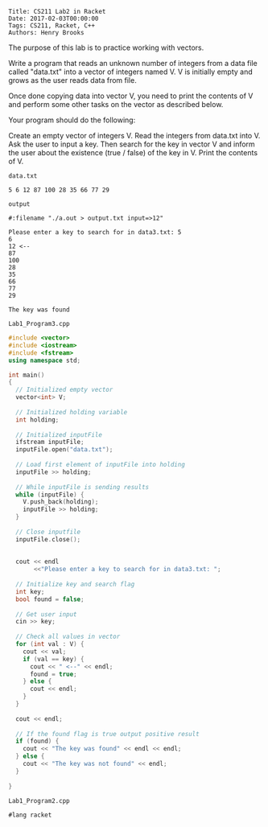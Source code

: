     Title: CS211 Lab2 in Racket
    Date: 2017-02-03T00:00:00
    Tags: CS211, Racket, C++
    Authors: Henry Brooks

The purpose of this lab is to practice working with vectors.

Write a program that reads an unknown number of integers from a data file called "data.txt" into a vector of integers named V. V is initially empty and grows as the user reads data from file.

Once done copying data into vector V, you need to print the contents of V and perform some other tasks on the vector as described below.

<!-- more -->

Your program should do the following:

Create an empty vector of integers V. 
Read the integers from data.txt into V.
Ask the user to input a key. Then search for the key in vector V and inform the user about the existence (true / false) of the key in V.
Print the contents of V.

`data.txt`

```
5 6 12 87 100 28 35 66 77 29
```

`output`

```
#:filename "./a.out > output.txt input=>12"

Please enter a key to search for in data3.txt: 5
6
12 <--
87
100
28
35
66
77
29

The key was found
```

`Lab1_Program3.cpp`

```c++
#include <vector>
#include <iostream>
#include <fstream>
using namespace std;

int main()
{
  // Initialized empty vector
  vector<int> V;
	
  // Initialized holding variable
  int holding;
	
  // Initialized inputFile
  ifstream inputFile;
  inputFile.open("data.txt");
	
  // Load first element of inputFile into holding
  inputFile >> holding;
  
  // While inputFile is sending results
  while (inputFile) {
    V.push_back(holding);
    inputFile >> holding;
  }
	
  // Close inputfile
  inputFile.close();
	
	
  cout << endl 
       <<"Please enter a key to search for in data3.txt: ";
	
  // Initialize key and search flag
  int key;
  bool found = false;
	
  // Get user input
  cin >> key;
	
  // Check all values in vector
  for (int val : V) {
    cout << val;
    if (val == key) {
      cout << " <--" << endl;
      found = true;
    } else {
      cout << endl;
    }
  }
	
  cout << endl;
		
  // If the found flag is true output positive result
  if (found) {
    cout << "The key was found" << endl << endl;
  } else {
    cout << "The key was not found" << endl;
  }
	
}
```

`Lab1_Program2.cpp`

```racket
#lang racket
```

